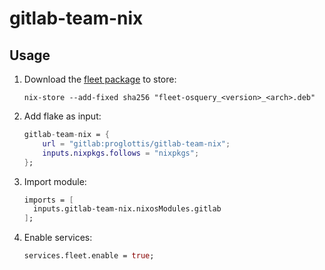 # gitlab-team-nix

## Usage

1. Download the [fleet package](https://gitlab.com/gitlab-com/gl-security/corp/tooling/fleet-builds/-/releases) to store:
   ```shell
   nix-store --add-fixed sha256 "fleet-osquery_<version>_<arch>.deb"
   ```

2. Add flake as input:
   ```nix
   gitlab-team-nix = {
       url = "gitlab:proglottis/gitlab-team-nix";
       inputs.nixpkgs.follows = "nixpkgs";
   };
   ```

3. Import module:
   ```nix
   imports = [
     inputs.gitlab-team-nix.nixosModules.gitlab
   ];
   ```

4. Enable services:
   ```nix
   services.fleet.enable = true;
   ```
